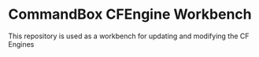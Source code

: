 # CommandBox CFEngine Workbench

This repository is used as a workbench for updating and modifying the CF Engines
